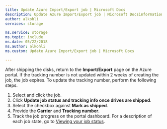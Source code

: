 ```yaml
---
title: Update Azure Import/Export job | Microsoft Docs
description: Update Azure Import/Export job | Microsoft Docsinformation.
author: alkohli
services: storage

ms.service: storage
ms.topic: include
ms.date: 05/22/2018
ms.author: alkohli
ms.custom: Update Azure Import/Export job | Microsoft Docs

---
```


After shipping the disks, return to the **Import/Export** page on the Azure portal. If the tracking number is not updated within 2 weeks of creating the job, the job expires. To update the tracking number, perform the following steps.
 
1. Select and click the job.
2. Click **Update job status and tracking info once drives are shipped**. 
3. Select the checkbox against **Mark as shipped**.
4. Provide the **Carrier** and **Tracking number**.
5. Track the job progress on the portal dashboard. For a description of each job state, go to [Viewing your job status](#viewing-your-job-status).
